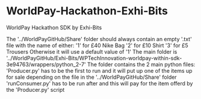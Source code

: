 # WorldPay-Hackathon-Exhi-Bits
WorldPay Hackathon SDK by Exhi-Bits

The '../WorldPayGitHub/Share' folder should always contain an empty '.txt' file with the name of either:
  '1' for £40 Nike Bag
  '2' for £10 Shirt
  '3' for £5 Trousers
  Otherwise it will use a default value of '1'
The main folder is '../WorldPayGitHub/Exhi-Bits/WPTechInnovation-worldpay-within-sdk-3e94763/wrappers/python_2-7'
The folder contains the 2 main python files:
  'Producer.py' has to be the first to run and it will put up one of the items up for sale depending on the file in the '../WorldPayGitHub/Share' folder
  'runConsumer.py' has to be run after and this will pay for the item offerd by the 'Producer.py' script
